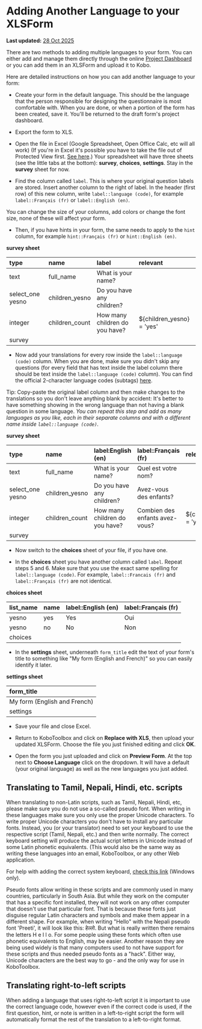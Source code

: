 # Adding Another Language to your XLSForm
**Last updated:** <a href="https://github.com/kobotoolbox/docs/blob/01270a828ec846731411368326ba58114adda98e/source/language_xls.md" class="reference">28 Oct 2025</a>


There are two methods to adding multiple languages to your form. You can either
add and manage them directly through the online
[Project Dashboard](language_dashboard.md) or you can add them in an XLSForm and
upload it to Kobo.

Here are detailed instructions on how you can add another language to your form:

-   Create your form in the default language. This should be the language that
    the person responsible for designing the questionnaire is most comfortable
    with. When you are done, or when a portion of the form has been created,
    save it. You'll be returned to the draft form's project dashboard.

-   Export the form to XLS.

-   Open the file in Excel (Google Spreadsheet, Open Office Calc, etc will all
    work) (If you're in Excel it's possible you have to take the file out of
    Protected View first.
    [See here](https://support.office.com/en-us/article/what-is-protected-view-d6f09ac7-e6b9-4495-8e43-2bbcdbcb6653?ocmsassetID=HA010355931&CorrelationId=04b441d5-5c7c-441a-bbac-8f34b3071869&ui=en-US&rs=en-US&ad=US).)
    Your spreadsheet will have three sheets (see the little tabs at the bottom):
    **survey**, **choices**, **settings**. Stay in the **survey** sheet for now.

-   Find the column called `label`. This is where your original question labels
    are stored. Insert another column to the right of label. In the header
    (first row) of this new column, write `label::language (code)`, for example
    `label::Français (fr)` or `label::English (en)`.

<p class="note">You can change the size of your columns, add colors or change the font size, none of these will affect your form.</p>

-   Then, if you have hints in your form, the same needs to apply to the `hint`
    column, for example `hint::Français (fr)` or `hint::English (en)`.

**survey sheet**

| type             | name           | label                          | relevant                  |
| :--------------- | :------------- | :----------------------------- | :------------------------ |
| text             | full_name      | What is your name?             |                           |
| select_one yesno | children_yesno | Do you have any children?      |                           |
| integer          | children_count | How many children do you have? | ${children_yesno} = 'yes' |
| survey |

-   Now add your translations for every row inside the `label::language (code)`
    column. When you are done, make sure you didn't skip any questions (for
    every field that has text inside the label column there should be text
    inside the `label::language (code)` column). You can find the official
    2-character language codes (subtags)
    [here](https://www.iana.org/assignments/language-subtag-registry/language-subtag-registry).

<p class="note">Tip: Copy-paste the original label column and then make changes to the translations so you don't leave anything blank by accident: It's better to have something showing in the wrong language than not having a blank question in some language. <em>You can repeat this step and add as many languages as you like, each in their separate columns and with a different name inside <code>label::language (code)</code>.</em></p>

**survey sheet**

| type             | name           | label:English (en)             | label::Français (fr)           | relevant                  |
| :--------------- | :------------- | :----------------------------- | :----------------------------- | :------------------------ |
| text             | full_name      | What is your name?             | Quel est votre nom?            |                           |
| select_one yesno | children_yesno | Do you have any children?      | Avez-vous des enfants?         |                           |
| integer          | children_count | How many children do you have? | Combien des enfants avez-vous? | ${children_yesno} = 'yes' |
| survey |

-   Now switch to the **choices** sheet of your file, if you have one.

-   In the **choices** sheet you have another column called `label`. Repeat
    steps 5 and 6. Make sure that you use the exact same spelling for
    `label::language (code)`. For example, `label::Francais (fr)` and
    `label::Français (fr)` are not identical.

**choices sheet**

| list_name | name | label::English (en) | label::Français (fr) |
| :-------- | :--- | :------------------ | :------------------- |
| yesno     | yes  | Yes                 | Oui                  |
| yesno     | no   | No                  | Non                  |
| choices |

-   In the **settings** sheet, underneath `form_title` edit the text of your
    form's title to something like "My form (English and French)" so you can
    easily identify it later.

**settings sheet**

| form_title                   |
| :--------------------------- |
| My form (English and French) |
| settings |

-   Save your file and close Excel.

-   Return to KoboToolbox and click on **Replace with XLS**, then upload your
    updated XLSForm. Choose the file you just finished editing and click **OK**.

-   Open the form you just uploaded and click on **Preview Form**. At the top
    next to **Choose Language** click on the dropdown. It will have a default
    (your original language) as well as the new languages you just added.

## Translating to Tamil, Nepali, Hindi, etc. scripts

When translating to non-Latin scripts, such as Tamil, Nepali, Hindi, etc, please
make sure you do not use a so-called pseudo font. When writing in these
languages make sure you only use the proper Unicode characters. To write proper
Unicode characters you don't have to install any particular fonts. Instead, you
(or your translator) need to set your keyboard to use the respective script
(Tamil, Nepali, etc.) and then write normally. The correct keyboard setting will
produce the actual script letters in Unicode instead of some Latin phonetic
equivalents. (This would also be the same way as writing these languages into an
email, KoboToolbox, or any other Web application.

For help with adding the correct system keyboard,
[check this link](https://support.microsoft.com/en-us/help/17424/windows-change-keyboard-layout)
(Windows only).

Pseudo fonts allow writing in these scripts and are commonly used in many
countries, particularly in South Asia. But while they work on the computer that
has a specific font installed, they will not work on any other computer that
doesn't use that particular font. That is because these fonts just disguise
regular Latin characters and symbols and make them appear in a different shape.
For example, when writing "Hello" with the Nepali pseudo font 'Preeti', it will
look like this: हेल्लो. But what is really written there remains the letters H e
l l o. For some people using these fonts which often use phonetic equivalents to
English, may be easier. Another reason they are being used widely is that many
computers used to not have support for these scripts and thus needed pseudo
fonts as a "hack". Either way, Unicode characters are the best way to go - and
the only way for use in KoboToolbox.

## Translating right-to-left scripts

When adding a language that uses right-to-left script it is important to use the
correct language code, however even if the correct code is used, if the first
question, hint, or note is written in a left-to-right script the form will
automatically format the rest of the translation to a left-to-right format.
